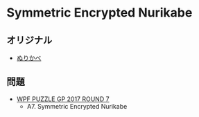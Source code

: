 # Symmetric Encrypted Nurikabe

## オリジナル
- [ぬりかべ](nurikabe.md)

## 問題
- [WPF PUZZLE GP 2017 ROUND 7](../questions/wpfpgp2017-7.md)
	- A7. Symmetric Encrypted Nurikabe
